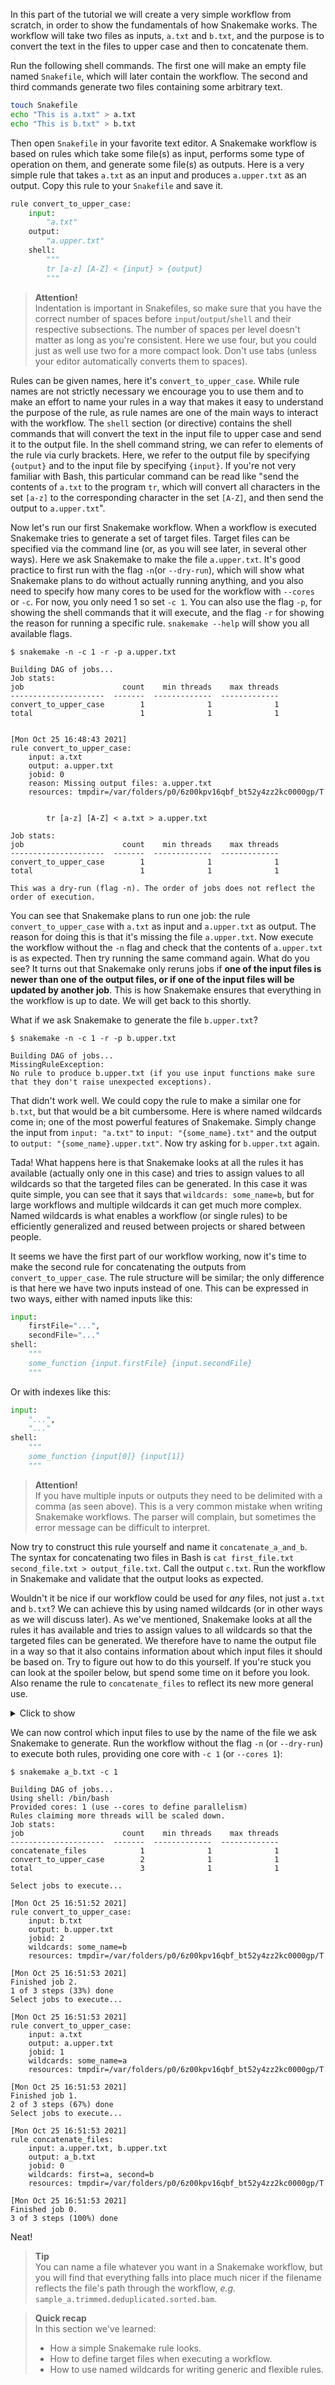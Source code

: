 In this part of the tutorial we will create a very simple workflow from
scratch, in order to show the fundamentals of how Snakemake works. The workflow
will take two files as inputs, `a.txt` and `b.txt`, and the purpose is to
convert the text in the files to upper case and then to concatenate them.

Run the following shell commands. The first one will make an empty file named
`Snakefile`, which will later contain the workflow. The second and third
commands generate two files containing some arbitrary text.

```bash
touch Snakefile
echo "This is a.txt" > a.txt
echo "This is b.txt" > b.txt
```

Then open `Snakefile` in your favorite text editor. A Snakemake workflow is based on
rules which take some file(s) as input, performs some type of operation on
them, and generate some file(s) as outputs. Here is a very simple rule that
takes `a.txt` as an input and produces `a.upper.txt` as an output. Copy this
rule to your `Snakefile` and save it.

```python
rule convert_to_upper_case:
    input:
        "a.txt"
    output:
        "a.upper.txt"
    shell:
        """
        tr [a-z] [A-Z] < {input} > {output}
        """
```

> **Attention!** <br>
> Indentation is important in Snakefiles, so make sure that you have the
> correct number of spaces before `input`/`output`/`shell` and their
> respective subsections. The number of spaces per level doesn't matter as
> long as you're consistent. Here we use four, but you could just as well use
> two for a more compact look. Don't use tabs (unless your editor
> automatically converts them to spaces).

Rules can be given names, here it's `convert_to_upper_case`. While rule names 
are not strictly necessary we encourage you to use them and to make an effort to 
name your rules in a way that makes it easy to understand the purpose of the rule,
as rule names are one of the main ways to interact with the workflow. The
`shell` section (or directive) contains the shell commands that will convert the 
text in the input file to upper case and send it to the output file. In the shell 
command string, we can refer to elements of the rule via curly brackets. Here, we 
refer to the output file by specifying `{output}` and to the input file by 
specifying `{input}`. If you're not very familiar with Bash, this particular 
command can be read like "send the contents of `a.txt` to the program `tr`, which 
will convert all characters in the set `[a-z]` to the corresponding character in 
the set `[A-Z]`, and then send the output to `a.upper.txt`".

Now let's run our first Snakemake workflow. When a workflow is executed
Snakemake tries to generate a set of target files. Target files can be
specified via the command line (or, as you will see later, in several other
ways). Here we ask Snakemake to make the file `a.upper.txt`. It's good practice
to first run with the flag `-n`(or `--dry-run`), which will show what Snakemake
plans to do without actually running anything, and you also need to specify
how many cores to be used for the workflow with `--cores` or `-c`. For now, you
only need 1 so set `-c 1`. You can also use the flag `-p`, for showing the 
shell commands that it will execute, and the flag `-r` for showing the reason 
for running a specific rule. `snakemake --help` will show you all available 
flags.

```no-highlight
$ snakemake -n -c 1 -r -p a.upper.txt

Building DAG of jobs...
Job stats:
job                      count    min threads    max threads
---------------------  -------  -------------  -------------
convert_to_upper_case        1              1              1
total                        1              1              1


[Mon Oct 25 16:48:43 2021]
rule convert_to_upper_case:
    input: a.txt
    output: a.upper.txt
    jobid: 0
    reason: Missing output files: a.upper.txt
    resources: tmpdir=/var/folders/p0/6z00kpv16qbf_bt52y4zz2kc0000gp/T


        tr [a-z] [A-Z] < a.txt > a.upper.txt
        
Job stats:
job                      count    min threads    max threads
---------------------  -------  -------------  -------------
convert_to_upper_case        1              1              1
total                        1              1              1

This was a dry-run (flag -n). The order of jobs does not reflect the order of execution.
```

You can see that Snakemake plans to run one job: the rule `convert_to_upper_case`
with `a.txt` as input and `a.upper.txt` as output. The reason for doing this is
that it's missing the file `a.upper.txt`. Now execute the workflow without the
`-n` flag and check that the contents of `a.upper.txt` is as expected. Then try
running the same command again. What do you see? It turns out that Snakemake
only reruns jobs if **one of the input files is newer than one of the output
files, or if one of the input files will be updated by another job**. This is
how Snakemake ensures that everything in the workflow is up to date. We will
get back to this shortly.

What if we ask Snakemake to generate the file `b.upper.txt`?

```no-highlight
$ snakemake -n -c 1 -r -p b.upper.txt

Building DAG of jobs...
MissingRuleException:
No rule to produce b.upper.txt (if you use input functions make sure that they don't raise unexpected exceptions).
```

That didn't work well. We could copy the rule to make a similar one for
`b.txt`, but that would be a bit cumbersome. Here is where named wildcards come
in; one of the most powerful features of Snakemake. Simply change the input
from `input: "a.txt"` to `input: "{some_name}.txt"` and the output to `output:
"{some_name}.upper.txt"`. Now try asking for `b.upper.txt` again.

Tada! What happens here is that Snakemake looks at all the rules it has
available (actually only one in this case) and tries to assign values to all
wildcards so that the targeted files can be generated. In this case it was
quite simple, you can see that it says that `wildcards: some_name=b`, but for
large workflows and multiple wildcards it can get much more complex. Named
wildcards is what enables a workflow (or single rules) to be efficiently
generalized and reused between projects or shared between people.

It seems we have the first part of our workflow working, now it's time to make
the second rule for concatenating the outputs from `convert_to_upper_case`. The
rule structure will be similar; the only difference is that here we have two
inputs instead of one. This can be expressed in two ways, either with named
inputs like this:

```python
input:
    firstFile="...",
    secondFile="..."
shell:
    """
    some_function {input.firstFile} {input.secondFile}
    """
```

Or with indexes like this:

```python
input:
    "...",
    "..."
shell:
    """
    some_function {input[0]} {input[1]}
    """
```

> **Attention!** <br>
> If you have multiple inputs or outputs they need to be delimited with
> a comma (as seen above). This is a very common mistake when writing
> Snakemake workflows. The parser will complain, but sometimes the error
> message can be difficult to interpret.

Now try to construct this rule yourself and name it `concatenate_a_and_b`. 
The syntax for concatenating two files in Bash is 
`cat first_file.txt second_file.txt > output_file.txt`. Call the output `c.txt`.
Run the workflow in Snakemake and validate that the output looks as expected.

Wouldn't it be nice if our workflow could be used for _any_ files, not just
`a.txt` and `b.txt`? We can achieve this by using named wildcards (or in other
ways as we will discuss later). As we've mentioned, Snakemake looks at all the
rules it has available and tries to assign values to all wildcards so that the
targeted files can be generated. We therefore have to name the output file in
a way so that it also contains information about which input files it should be
based on. Try to figure out how to do this yourself. If you're stuck you can
look at the spoiler below, but spend some time on it before you look. Also
rename the rule to `concatenate_files` to reflect its new more general use.

<details>
<summary> Click to show </summary>

```python
rule concatenate_files:
    input:
        "{first}.upper.txt",
        "{second}.upper.txt"
    output:
        "{first}_{second}.txt"
    shell:
        """
        cat {input[0]} {input[1]} > {output}
        """
```

</details>

We can now control which input files to use by the name of the file we ask
Snakemake to generate. Run the workflow without the flag `-n` (or `--dry-run`)
to execute both rules, providing one core with `-c 1` (or `--cores 1`):

```no-highlight
$ snakemake a_b.txt -c 1

Building DAG of jobs...
Using shell: /bin/bash
Provided cores: 1 (use --cores to define parallelism)
Rules claiming more threads will be scaled down.
Job stats:
job                      count    min threads    max threads
---------------------  -------  -------------  -------------
concatenate_files            1              1              1
convert_to_upper_case        2              1              1
total                        3              1              1

Select jobs to execute...

[Mon Oct 25 16:51:52 2021]
rule convert_to_upper_case:
    input: b.txt
    output: b.upper.txt
    jobid: 2
    wildcards: some_name=b
    resources: tmpdir=/var/folders/p0/6z00kpv16qbf_bt52y4zz2kc0000gp/T

[Mon Oct 25 16:51:53 2021]
Finished job 2.
1 of 3 steps (33%) done
Select jobs to execute...

[Mon Oct 25 16:51:53 2021]
rule convert_to_upper_case:
    input: a.txt
    output: a.upper.txt
    jobid: 1
    wildcards: some_name=a
    resources: tmpdir=/var/folders/p0/6z00kpv16qbf_bt52y4zz2kc0000gp/T

[Mon Oct 25 16:51:53 2021]
Finished job 1.
2 of 3 steps (67%) done
Select jobs to execute...

[Mon Oct 25 16:51:53 2021]
rule concatenate_files:
    input: a.upper.txt, b.upper.txt
    output: a_b.txt
    jobid: 0
    wildcards: first=a, second=b
    resources: tmpdir=/var/folders/p0/6z00kpv16qbf_bt52y4zz2kc0000gp/T

[Mon Oct 25 16:51:53 2021]
Finished job 0.
3 of 3 steps (100%) done
```

Neat!

> **Tip** <br>
> You can name a file whatever you want in a Snakemake workflow, but you will
> find that everything falls into place much nicer if the filename reflects
> the file's path through the workflow, *e.g.* `sample_a.trimmed.deduplicated.sorted.bam`.

> **Quick recap** <br>
> In this section we've learned:
>
> - How a simple Snakemake rule looks.
> - How to define target files when executing a workflow.
> - How to use named wildcards for writing generic and flexible rules.
